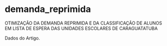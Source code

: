 # demanda_reprimida
OTIMIZAÇÃO DA DEMANDA REPRIMIDA E DA CLASSIFICAÇÃO DE ALUNOS EM LISTA DE ESPERA DAS UNIDADES ESCOLARES DE CARAGUATATUBA


Dados  do Artigo.
